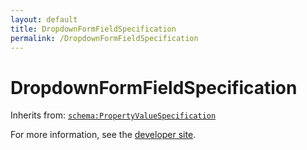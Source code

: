 ```yaml
---
layout: default
title: DropdownFormFieldSpecification
permalink: /DropdownFormFieldSpecification
---
```


# DropdownFormFieldSpecification


Inherits from: [`schema:PropertyValueSpecification`](https://schema.org/PropertyValueSpecification)

For more information, see the [developer site](https://developer.openactive.io/data-model/types/).